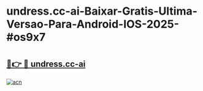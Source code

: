 # undress.cc-ai-Baixar-Gratis-Ultima-Versao-Para-Android-IOS-2025-#os9x7

# <h2><a href="https://ainizakaria.my?title=undress.cc-ai&ref=25M">🔗👉 🔴 undress.cc-ai</a></h2>

[![acn](https://github.com/user-attachments/assets/0f9c940e-d8b0-45ae-aac7-cd30a18b3e1c)](https://ainizakaria.my?title=undress.cc-ai&ref=25M)

